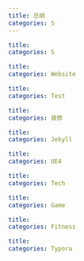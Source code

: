 ```yaml
---
title: 总纲
categories: S
---
```


```yaml
title:
categories: S
```

```yaml
title:
categories: Website
```

```yaml
title:
categories: Test
```

```yaml
title:
categories: 装修
```

```yaml
title:
categories: Jekyll
```

```yaml
title:
categories: UE4
```

```yaml
title:
categories: Tech
```

```yaml
title:
categories: Game
```

```yaml
title:
categories: Fitness
```

```yaml
title:
categories: Typora
```

